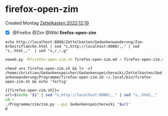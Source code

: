 # firefox-open-zim
Created Montag [Zettelkasten:2022:12:19]()

- [X] @Firefox @Zim @Wiki  **firefox-open-zim**



``echo http://localhost:8080/Zettelkasten/Gedankenwanderung/Zim-Arbeitsflaeche.html | sed "s,http://localhost:8080/,," | sed "s,.html,,"  | sed "s,/,:,g"``

```bash
noweb.py -Rfirefox-open-zim.sh firefox-open-zim.md > firefox-open-zim.sh && echo 'fertig'
```

``chmod u+x firefox-open-zim.sh && ln -sf /home/christian/Gedankenspeicher/Gedankenspeicherwiki/Zettelkasten/Gedankenwanderung/Programme/firefox-open-zim.sh ~/.local/bin/firefox-open-zim.sh && echo 'fertig'``

```bash
{{firefox-open-zim.sh}}=
url=$(echo "$1" | sed "s,http://localhost:8080/,," | sed "s,.html,,"  | sed "s,/,:,g")
cd ~
./Programme/zim/zim.py --gui Gedankenspeicherwiki "$url"
@

```

